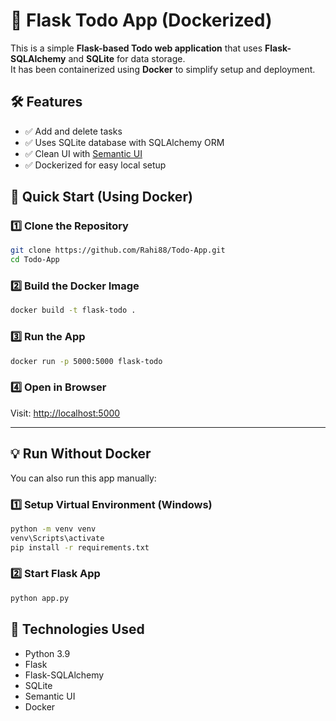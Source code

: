 
# 📝 Flask Todo App (Dockerized)

This is a simple **Flask-based Todo web application** that uses **Flask-SQLAlchemy** and **SQLite** for data storage.  
It has been containerized using **Docker** to simplify setup and deployment.


## 🛠 Features

- ✅ Add and delete tasks
- ✅ Uses SQLite database with SQLAlchemy ORM
- ✅ Clean UI with [Semantic UI](https://semantic-ui.com/)
- ✅ Dockerized for easy local setup


## 🚀 Quick Start (Using Docker)

### 1️⃣ Clone the Repository
```bash
git clone https://github.com/Rahi88/Todo-App.git
cd Todo-App
````

### 2️⃣ Build the Docker Image

```bash
docker build -t flask-todo .
```

### 3️⃣ Run the App

```bash
docker run -p 5000:5000 flask-todo
```

### 4️⃣ Open in Browser

Visit: [http://localhost:5000](http://localhost:5000)

---

## 💡 Run Without Docker

You can also run this app manually:

### 1️⃣ Setup Virtual Environment (Windows)

```bash
python -m venv venv
venv\Scripts\activate
pip install -r requirements.txt
```

### 2️⃣ Start Flask App

```bash
python app.py
```


## 🔧 Technologies Used

* Python 3.9
* Flask
* Flask-SQLAlchemy
* SQLite
* Semantic UI
* Docker


